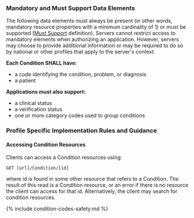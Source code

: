 
### Mandatory and Must Support Data Elements


<!-- Boilerplate -->
The following data elements must always be present (in other words, mandatory resource properties with a minimum cardinality of 1) or must be supported ([Must Support](conformance.html#must-support) definition). Servers cannot restrict access to mandatory elements when authorizing an application. However, servers may choose to provide additional information or may be required to do so by national or other profiles that apply to the server's context.

**Each Condition SHALL have:**
* a code identifying the condition, problem, or diagnosis
* a patient
 
**Applications must also support:**
* a clinical status
* a verification status
* one or more category codes used to group conditions


<!-- (only if present) -->
### Profile Specific Implementation Rules and Guidance

#### Accessing Condition Resources 

Clients can access a Condition resources using:

```GET [url]/Condition/[id]```

where id is found in some other resource that refers to a Condition. The result of this read is 
a Condition resource, or an error if there is no resource the client can access for that id. 
Alternatively, the client may search for condition resources.

{% include condition-codes-safety.md %}

<!-- (and only if present) -->
<!-- ### Example Usage Scenarios -->

<!-- include content or add inline -->

